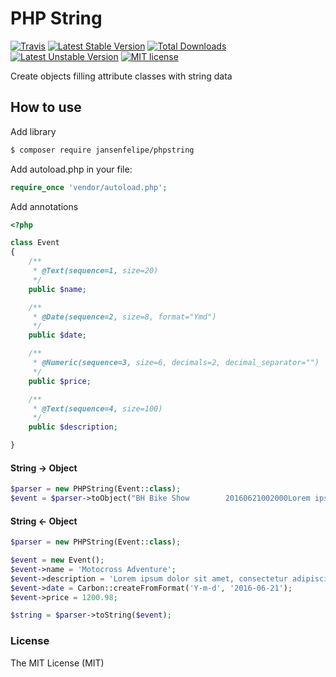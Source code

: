 # PHP String
[![Travis](https://travis-ci.org/jansenfelipe/phpstring.svg?branch=1.0)](https://travis-ci.org/jansenfelipe/phpstring)
[![Latest Stable Version](https://poser.pugx.org/jansenfelipe/phpstring/v/stable.svg)](https://packagist.org/packages/jansenfelipe/phpstring) 
[![Total Downloads](https://poser.pugx.org/jansenfelipe/phpstring/downloads.svg)](https://packagist.org/packages/jansenfelipe/phpstring) 
[![Latest Unstable Version](https://poser.pugx.org/jansenfelipe/phpstring/v/unstable.svg)](https://packagist.org/packages/jansenfelipe/phpstring)
[![MIT license](https://poser.pugx.org/jansenfelipe/phpstring/license.svg)](http://opensource.org/licenses/MIT)

Create objects filling attribute classes with string data

## How to use

Add library

```sh
$ composer require jansenfelipe/phpstring
```

Add autoload.php in your file:

```php
require_once 'vendor/autoload.php';  
```

Add annotations
```php
<?php

class Event
{
    /**
     * @Text(sequence=1, size=20)
     */
    public $name;

    /**
     * @Date(sequence=2, size=8, format="Ymd")
     */
    public $date;

    /**
     * @Numeric(sequence=3, size=6, decimals=2, decimal_separator="")
     */
    public $price;

    /**
     * @Text(sequence=4, size=100)
     */
    public $description;

}
```

#### String -> Object

```php
$parser = new PHPString(Event::class);
$event = $parser->toObject("BH Bike Show        20160621002000Lorem ipsum dolor sit amet, consectetur adipiscing elit. Fusce consequat augue at hendrerit posuere.");
```

#### String <- Object

```php
$parser = new PHPString(Event::class);

$event = new Event();
$event->name = 'Motocross Adventure';
$event->description = 'Lorem ipsum dolor sit amet, consectetur adipiscing elit. Fusce consequat augue at hendrerit posuere.';
$event->date = Carbon::createFromFormat('Y-m-d', '2016-06-21');
$event->price = 1200.98;

$string = $parser->toString($event);
```

### License

The MIT License (MIT)
